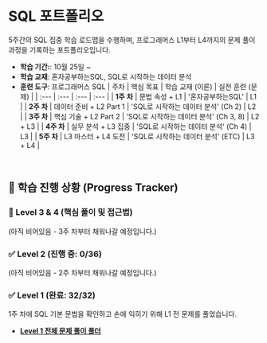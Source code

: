 # SQL 포트폴리오
5주간의 SQL 집중 학습 로드맵을 수행하며, 프로그래머스 L1부터 L4까지의 문제 풀이 과정을 기록하는 포트폴리오입니다.
- **학습 기간:**: 10월 25일 ~ 
- **학습 교재**: 혼자공부하는SQL, SQL로 시작하는 데이터 분석
- **훈련 도구**: 프로그래머스 SQL
| 주차 | 핵심 목표 | 학습 교재 (이론) | 실전 훈련 (문제) |
| :--- | :--- | :--- | :--- |
| **1주 차** | 문법 속성 + L1 | '혼자공부하는SQL' | L1 |
| **2주 차** | 데이터 준비 + L2 Part 1 | 'SQL로 시작하는 데이터 분석' (Ch 2) | L2 |
| **3주 차** | 핵심 기술 + L2 Part 2 | 'SQL로 시작하는 데이터 분석' (Ch 3, 8) | L2  + L3 |
| **4주 차** | 실무 분석 + L3 집중 | 'SQL로 시작하는 데이터 분석' (Ch 4) | L3 |
| **5주 차** | L3 마스터 + L4 도전 | 'SQL로 시작하는 데이터 분석' (ETC) | L3 + L4 |

<br>

## 🚀 학습 진행 상황 (Progress Tracker)

### 🌟 Level 3 & 4 (핵심 풀이 및 접근법)

(아직 비어있음 - 3주 차부터 채워나갈 예정입니다.)

### ✅ Level 2 (진행 중: 0/36)

(아직 비어있음 - 2주 차부터 채워나갈 예정입니다.)

### ✅ Level 1 (완료: 32/32)

1주 차에 SQL 기본 문법을 확인하고 손에 익히기 위해 L1 전 문제를 풀었습니다.

* **[Level 1 전체 문제 풀이 폴더](./programmers/level-1/)**